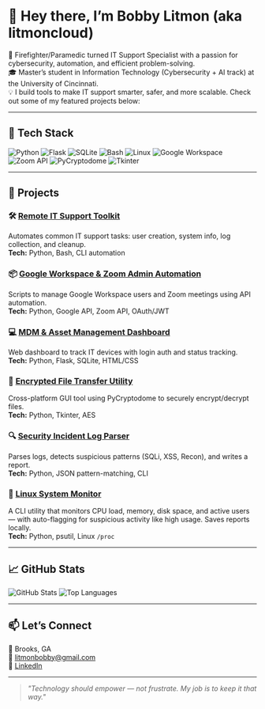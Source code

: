 # 👋 Hey there, I’m Bobby Litmon (aka litmoncloud)

🚒 Firefighter/Paramedic turned IT Support Specialist with a passion for cybersecurity, automation, and efficient problem-solving.  
🎓 Master’s student in Information Technology (Cybersecurity + AI track) at the University of Cincinnati.  
💡 I build tools to make IT support smarter, safer, and more scalable. Check out some of my featured projects below:

---

## 🧰 Tech Stack

![Python](https://img.shields.io/badge/-Python-3776AB?logo=python&logoColor=white&style=flat)
![Flask](https://img.shields.io/badge/-Flask-000000?logo=flask&logoColor=white&style=flat)
![SQLite](https://img.shields.io/badge/-SQLite-003B57?logo=sqlite&logoColor=white&style=flat)
![Bash](https://img.shields.io/badge/-Bash-4EAA25?logo=gnu-bash&logoColor=white&style=flat)
![Linux](https://img.shields.io/badge/-Linux-FCC624?logo=linux&logoColor=black&style=flat)
![Google Workspace](https://img.shields.io/badge/-Google_Workspace-4285F4?logo=google&logoColor=white&style=flat)
![Zoom API](https://img.shields.io/badge/-Zoom_API-2D8CFF?logo=zoom&logoColor=white&style=flat)
![PyCryptodome](https://img.shields.io/badge/-PyCryptodome-purple?style=flat)
![Tkinter](https://img.shields.io/badge/-Tkinter-FF5733?style=flat)


---

## 🔧 Projects

### 🛠️ [Remote IT Support Toolkit](https://github.com/impxlsiv3/remote-it-support-toolkit)
Automates common IT support tasks: user creation, system info, log collection, and cleanup.  
**Tech:** Python, Bash, CLI automation

### 📦 [Google Workspace & Zoom Admin Automation](https://github.com/impxlsiv3/google-workspace-zoom-automation)
Scripts to manage Google Workspace users and Zoom meetings using API automation.  
**Tech:** Python, Google API, Zoom API, OAuth/JWT

### 💻 [MDM & Asset Management Dashboard](https://github.com/impxlsiv3/mdm-asset-management-dashboard)
Web dashboard to track IT devices with login auth and status tracking.  
**Tech:** Python, Flask, SQLite, HTML/CSS

### 🔐 [Encrypted File Transfer Utility](https://github.com/impxlsiv3/encrypted-file-transfer-utility)
Cross-platform GUI tool using PyCryptodome to securely encrypt/decrypt files.  
**Tech:** Python, Tkinter, AES

### 🔍 [Security Incident Log Parser](https://github.com/impxlsiv3/security-incident-log-parser)
Parses logs, detects suspicious patterns (SQLi, XSS, Recon), and writes a report.  
**Tech:** Python, JSON pattern-matching, CLI

### 🐧 [Linux System Monitor](https://github.com/impxlsiv3/linux-system-monitor)
A CLI utility that monitors CPU load, memory, disk space, and active users — with auto-flagging for suspicious activity like high usage. Saves reports locally.  
**Tech:** Python, psutil, Linux `/proc`

---

## 📈 GitHub Stats

![GitHub Stats](https://github-readme-stats.vercel.app/api?username=impxlsiv3&show_icons=true&theme=tokyonight)
![Top Languages](https://github-readme-stats.vercel.app/api/top-langs/?username=impxlsiv3&layout=compact&theme=tokyonight)

---

## 📫 Let’s Connect

📍 Brooks, GA  
📧 litmonbobby@gmail.com  
🔗 [LinkedIn](https://www.linkedin.com/in/bobby-litmon-a28577b7)

---

> *"Technology should empower — not frustrate. My job is to keep it that way."*
